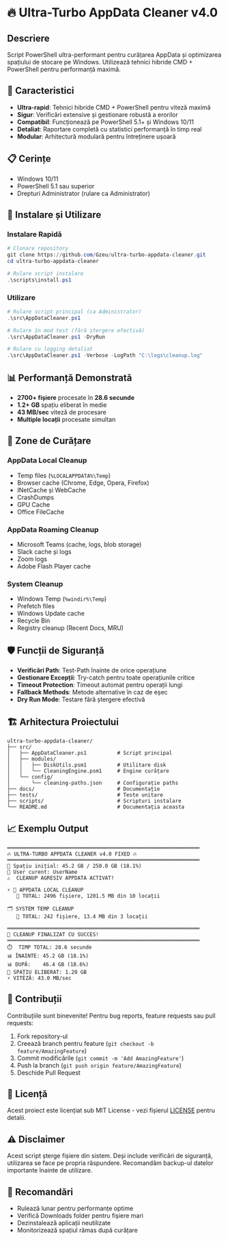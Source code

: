 # 🔥 Ultra-Turbo AppData Cleaner v4.0

## Descriere
Script PowerShell ultra-performant pentru curățarea AppData și optimizarea spațiului de stocare pe Windows. Utilizează tehnici hibride CMD + PowerShell pentru performanță maximă.

## 🚀 Caracteristici
- **Ultra-rapid**: Tehnici hibride CMD + PowerShell pentru viteză maximă
- **Sigur**: Verificări extensive și gestionare robustă a erorilor
- **Compatibil**: Funcționează pe PowerShell 5.1+ și Windows 10/11
- **Detaliat**: Raportare completă cu statistici performanță în timp real
- **Modular**: Arhitectură modulară pentru întreținere ușoară

## 📋 Cerințe
- Windows 10/11
- PowerShell 5.1 sau superior  
- Drepturi Administrator (rulare ca Administrator)

## 🔧 Instalare și Utilizare

### Instalare Rapidă
```powershell
# Clonare repository
git clone https://github.com/Gzeu/ultra-turbo-appdata-cleaner.git
cd ultra-turbo-appdata-cleaner

# Rulare script instalare
.\scripts\install.ps1
```

### Utilizare
```powershell
# Rulare script principal (ca Administrator)
.\src\AppDataCleaner.ps1

# Rulare în mod test (fără ștergere efectivă)
.\src\AppDataCleaner.ps1 -DryRun

# Rulare cu logging detaliat
.\src\AppDataCleaner.ps1 -Verbose -LogPath "C:\logs\cleanup.log"
```

## 📊 Performanță Demonstrată
- **2700+ fișiere** procesate în **28.6 secunde**
- **1.2+ GB** spațiu eliberat în medie
- **43 MB/sec** viteză de procesare
- **Multiple locații** procesate simultan

## 📁 Zone de Curățare

### AppData Local Cleanup
- Temp files (`%LOCALAPPDATA%\Temp`)
- Browser cache (Chrome, Edge, Opera, Firefox)
- INetCache și WebCache
- CrashDumps
- GPU Cache
- Office FileCache

### AppData Roaming Cleanup  
- Microsoft Teams (cache, logs, blob storage)
- Slack cache și logs
- Zoom logs
- Adobe Flash Player cache

### System Cleanup
- Windows Temp (`%windir%\Temp`)
- Prefetch files
- Windows Update cache
- Recycle Bin
- Registry cleanup (Recent Docs, MRU)

## 🛡️ Funcții de Siguranță
- **Verificări Path**: Test-Path înainte de orice operațiune
- **Gestionare Excepții**: Try-catch pentru toate operațiunile critice
- **Timeout Protection**: Timeout automat pentru operații lungi
- **Fallback Methods**: Metode alternative în caz de eșec
- **Dry Run Mode**: Testare fără ștergere efectivă

## 🏗️ Arhitectura Proiectului

```
ultra-turbo-appdata-cleaner/
├── src/
│   ├── AppDataCleaner.ps1          # Script principal
│   ├── modules/
│   │   ├── DiskUtils.psm1          # Utilitare disk
│   │   └── CleaningEngine.psm1     # Engine curățare
│   └── config/
│       └── cleaning-paths.json     # Configurație paths
├── docs/                           # Documentație
├── tests/                          # Teste unitare
├── scripts/                        # Scripturi instalare
└── README.md                       # Documentația aceasta
```

## 📈 Exemplu Output

```
═══════════════════════════════════════════════════════════════
🔥 ULTRA-TURBO APPDATA CLEANER v4.0 FIXED 🔥
═══════════════════════════════════════════════════════════════
💾 Spațiu inițial: 45.2 GB / 250.0 GB (18.1%)
👤 User curent: UserName
⚠️  CLEANUP AGRESIV APPDATA ACTIVAT!

⚡ 🎯 APPDATA LOCAL CLEANUP
   🎯 TOTAL: 2496 fișiere, 1201.5 MB din 10 locații

🗂️ SYSTEM TEMP CLEANUP
   🎯 TOTAL: 242 fișiere, 13.4 MB din 3 locații

═══════════════════════════════════════════════════════════════
🎉 CLEANUP FINALIZAT CU SUCCES!
═══════════════════════════════════════════════════════════════
⏱️  TIMP TOTAL: 28.6 secunde
📊 ÎNAINTE: 45.2 GB (18.1%)
📊 DUPĂ:    46.4 GB (18.6%)
🚀 SPAȚIU ELIBERAT: 1.20 GB
⚡ VITEZĂ: 43.0 MB/sec
```

## 🤝 Contribuții
Contribuțiile sunt binevenite! Pentru bug reports, feature requests sau pull requests:

1. Fork repository-ul
2. Creează branch pentru feature (`git checkout -b feature/AmazingFeature`)
3. Commit modificările (`git commit -m 'Add AmazingFeature'`)
4. Push la branch (`git push origin feature/AmazingFeature`)
5. Deschide Pull Request

## 📝 Licență
Acest proiect este licențiat sub MIT License - vezi fișierul [LICENSE](LICENSE) pentru detalii.

## ⚠️ Disclaimer
Acest script șterge fișiere din sistem. Deși include verificări de siguranță, utilizarea se face pe propria răspundere. Recomandăm backup-ul datelor importante înainte de utilizare.

## 🔄 Recomandări
- Rulează lunar pentru performanțe optime
- Verifică Downloads folder pentru fișiere mari
- Dezinstalează aplicații neutilizate
- Monitorizează spațiul rămas după curățare